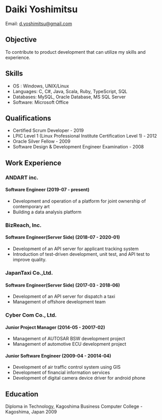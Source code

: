 # Daiki Yoshimitsu

Email: d.yoshimitsu@gmail.com

## Objective

To contribute to product development that can utilize my skills and experience.

## Skills

- OS : Windows, UNIX/Linux
- Languages: C, C#, Java, Scala, Ruby, TypeScript, SQL
- Databases: MySQL, Oracle Database, MS SQL Server
- Software: Microsoft Office

## Qualifications

- Certified Scrum Developer - 2019
- LPIC Level 1 (Linux Professional Institute Certification Level 1) - 2012
- Oracle Silver Fellow - 2009
- Software Design & Development Engineer Examination - 2008

## Work Experience

### **ANDART inc.**

#### Software Engineer (2019-07 - present)

- Development and operation of a platform for joint ownership of contemporary art
- Building a data analysis platform

### **BizReach, Inc.**

#### Software Engineer(Server Side) (2018-07 - 2020-01)

- Development of an API server for applicant tracking system
- Introduction of test-driven development, unit test, and API test to improve quality.

### **JapanTaxi Co.,Ltd.**

#### Software Engineer(Server Side) (2017-03 - 2018-06)

- Development of an API server for dispatch a taxi
- Management of offshore development team

### **Cyber Com Co., Ltd.**

#### Junior Project Manager (2014-05 - 20017-02)

- Management of AUTOSAR BSW development project
- Management of automotive ECU development project

#### Junior Software Engineer (2009-04 - 20014-04)

- Development of air traffic control system using GIS
- Development of financial information services
- Development of digital camera device driver for android phone

## Education

Diploma in Technology, Kagoshima Business Computer College - Kagoshima, Japan 2009
